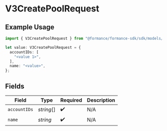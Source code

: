 # V3CreatePoolRequest

## Example Usage

```typescript
import { V3CreatePoolRequest } from "@formance/formance-sdk/sdk/models/shared";

let value: V3CreatePoolRequest = {
  accountIDs: [
    "<value 1>",
  ],
  name: "<value>",
};
```

## Fields

| Field              | Type               | Required           | Description        |
| ------------------ | ------------------ | ------------------ | ------------------ |
| `accountIDs`       | *string*[]         | :heavy_check_mark: | N/A                |
| `name`             | *string*           | :heavy_check_mark: | N/A                |